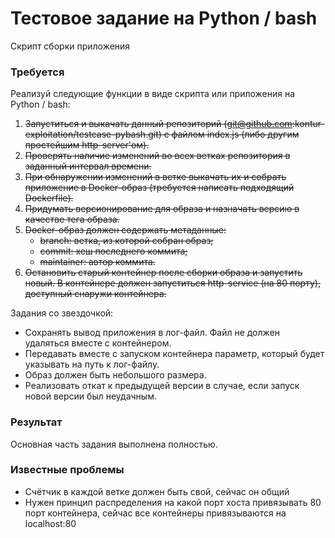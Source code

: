 # Тестовое задание на Python / bash
Скрипт сборки приложения

### Требуется
Реализуй следующие функции в виде скрипта или приложения на Python / bash:
1. ~~Запуститься и выкачать данный репозиторий (git@github.com:kontur-exploitation/testcase-pybash.git) с файлом index.js (либо другим простейшим http-server'ом).~~
2. ~~Проверять наличие изменений во всех ветках репозитория в заданный интервал времени.~~
3. ~~При обнаружении изменений в ветке выкачать их и собрать приложение в Docker-образ (требуется написать подходящий Dockerfile).~~
4. ~~Придумать версионирование для образа и назначать версию в качестве тега образа.~~
5. ~~Docker-образ должен содержать метаданные:~~
    - ~~branch: ветка, из которой собран образ;~~
    - ~~сommit: хеш последнего коммита;~~
    - ~~maintainer: автор коммита.~~
6. ~~Остановить старый контейнер после сборки образа и запустить новый. В контейнере должен запуститься http-service (на 80 порту), доступный снаружи контейнера.~~

Задания со звездочкой:
  - Сохранять вывод приложения в лог-файл. Файл не должен удаляться вместе с контейнером.
  - Передавать вместе с запуском контейнера параметр, который будет указывать на путь к лог-файлу.
  - Образ должен быть небольшого размера.
  - Реализовать откат к предыдущей версии в случае, если запуск новой версии был неудачным.

### Результат
Основная часть задания выполнена полностью.

### Известные проблемы
  - Счётчик в каждой ветке должен быть свой, сейчас он общий
  - Нужен принцип распределения на какой порт хоста привязывать 80 порт контейнера, сейчас все контейнеры привязываются на localhost:80
